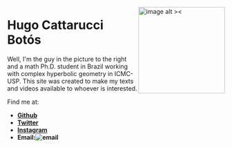 <p><img src="https://raw.githubusercontent.com/Poohnilista/Poohnilista.github.io/master/Images/pooh.jpg" alt="image alt ><" width="200" height="200" style="float:right"></p>
<h1 id="hugo-cattarucci-botós">Hugo Cattarucci Botós</h1>
<p>Well, I'm the guy in the picture to the right and a math Ph.D. student in Brazil working with complex hyperbolic geometry in ICMC-USP. This site was created to make my texts and videos available to whoever is interested.</p>

Find me at:

- [**Github**](https://github.com/Poohnilista)
- [**Twitter**](https://twitter.com/poohnilista)
- [**Instagram**](https://www.instagram.com/poohnilista/)
- **Email:![email](https://raw.githubusercontent.com/Poohnilista/Poohnilista.github.io/master/Images/email.JPG)**

